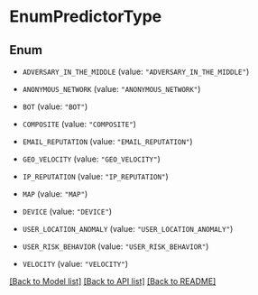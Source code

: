 # EnumPredictorType

## Enum


* `ADVERSARY_IN_THE_MIDDLE` (value: `"ADVERSARY_IN_THE_MIDDLE"`)

* `ANONYMOUS_NETWORK` (value: `"ANONYMOUS_NETWORK"`)

* `BOT` (value: `"BOT"`)

* `COMPOSITE` (value: `"COMPOSITE"`)

* `EMAIL_REPUTATION` (value: `"EMAIL_REPUTATION"`)

* `GEO_VELOCITY` (value: `"GEO_VELOCITY"`)

* `IP_REPUTATION` (value: `"IP_REPUTATION"`)

* `MAP` (value: `"MAP"`)

* `DEVICE` (value: `"DEVICE"`)

* `USER_LOCATION_ANOMALY` (value: `"USER_LOCATION_ANOMALY"`)

* `USER_RISK_BEHAVIOR` (value: `"USER_RISK_BEHAVIOR"`)

* `VELOCITY` (value: `"VELOCITY"`)


[[Back to Model list]](../README.md#documentation-for-models) [[Back to API list]](../README.md#documentation-for-api-endpoints) [[Back to README]](../README.md)


